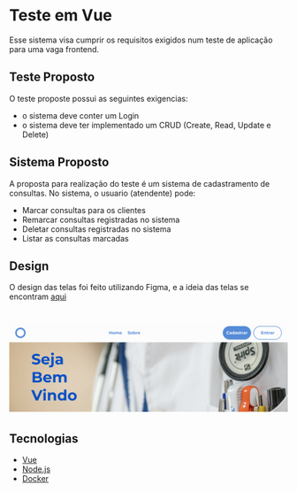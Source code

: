 # Teste em Vue

Esse sistema visa cumprir os requisitos exigidos num teste de aplicação para uma vaga frontend.

## Teste Proposto

O teste proposte possui as seguintes exigencias:
- o sistema deve conter um Login
- o sistema deve ter implementado um CRUD (Create, Read, Update e Delete)

## Sistema Proposto

A proposta para realização do teste é um sistema de cadastramento de consultas. No sistema, o usuario (atendente) pode:
- Marcar consultas para os clientes
- Remarcar consultas registradas no sistema
- Deletar consultas registradas no sistema
- Listar as consultas marcadas

## Design

O design das telas foi feito utilizando Figma, e a ideia das telas se encontram [aqui](https://www.figma.com/file/7Nggk1MpncqVEqYVOSxeFB/Test-MedClub?node-id=0%3A1)

<h1 align="center">
 <img alt="projeto" title="projeto" src="https://github.com/manassesss/try-repo/blob/main/testevue.png"/>
</h1>

## Tecnologias

- [Vue](https://vuejs.org/)
- [Node.js](https://nodejs.org/en/)
- [Docker](https://www.docker.com/)
